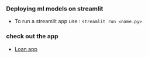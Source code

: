 ### Deploying ml models on streamlit 

- To run a streamlit app use : `streamlit run <name.py>`

### check out the app 
- [Loan app](https://danlof-loan-prediction-deploy-on-streamlitloan-streamlit-g5zbfb.streamlit.app/)
